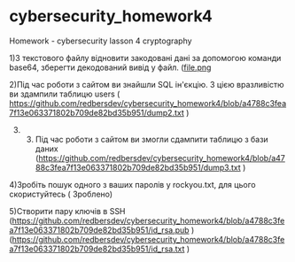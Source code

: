 # cybersecurity_homework4
Homework - cybersecurity lasson 4  cryptography

1)З текстового файлу відновити закодовані дані за допомогою команди base64, зберегти декодований вивід у файл. 
([file.png](https://github.com/redbersdev/cybersecurity_homework4/blob/a4788c3fea7f13e063371802b709de82bd35b951/file.png)

2)Під час роботи з сайтом ви знайшли SQL ін'єкцію. З цією вразливістю ви здампили таблицю users
( https://github.com/redbersdev/cybersecurity_homework4/blob/a4788c3fea7f13e063371802b709de82bd35b951/dump2.txt ) 

3) 3. Під час роботи з сайтом ви змогли сдампити таблицю з бази даних
(https://github.com/redbersdev/cybersecurity_homework4/blob/a4788c3fea7f13e063371802b709de82bd35b951/dump3.txt )

4)Зробіть пошук одного з ваших паролів у rockyou.txt, для цього скористуйтесь 
( Зроблено) 

5)Створити пару ключів в SSH 
(https://github.com/redbersdev/cybersecurity_homework4/blob/a4788c3fea7f13e063371802b709de82bd35b951/id_rsa.pub )
(https://github.com/redbersdev/cybersecurity_homework4/blob/a4788c3fea7f13e063371802b709de82bd35b951/id_rsa.txt )

